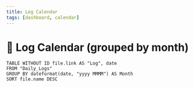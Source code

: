```yaml
---
title: Log Calendar
tags: [dashboard, calendar]
---
```


# 📅 Log Calendar (grouped by month)

```dataview
TABLE WITHOUT ID file.link AS "Log", date
FROM "Daily_Logs"
GROUP BY dateformat(date, "yyyy MMMM") AS Month
SORT file.name DESC
```
